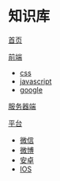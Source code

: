 # 知识库

[首页](index.md)

[前端]()

  * [css](frontend/css.md)
  * [javascript](frontend/javascript.md)
  * [google](frontend/google.md)

[服务器端]()

[平台]()

  * [微信](platform/wechat.md)
  * [微博]()
  * [安卓]()
  * [IOS]()
